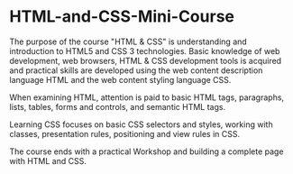 # HTML-and-CSS-Mini-Course


The purpose of the course "HTML & CSS" is understanding and introduction to HTML5 and CSS 3 technologies. Basic knowledge of web development, web browsers, HTML & CSS development tools is acquired and practical skills are developed using the web content description language HTML and the web content styling language CSS.

When examining HTML, attention is paid to basic HTML tags, paragraphs, lists, tables, forms and controls, and semantic HTML tags.
    
Learning CSS focuses on basic CSS selectors and styles, working with classes, presentation rules, positioning and view rules in CSS.

The course ends with a practical Workshop and building a complete page with HTML and CSS.

